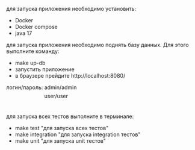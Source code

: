 для запуска приложения необходимо установить:
- Docker
- Docker compose
- java 17

для запуска приложения необходимо поднять базу данных. Для этого выполните команду: <br>
- make up-db <br> 
- запустить приложение
- в браузере прейдите http://localhost:8080/ <br>
<p>логин/пароль: admin/admin</p>
<p style="margin-left: 101px; line-height: 0.1;">user/user</p><br>

для запуска всех тестов выполните в терминале:<br>
- make test          "для запуска всех тестов"<br>
- make integration   "для запуска integration тестов"<br>
- make unit          "для запуска unit тестов"<br>